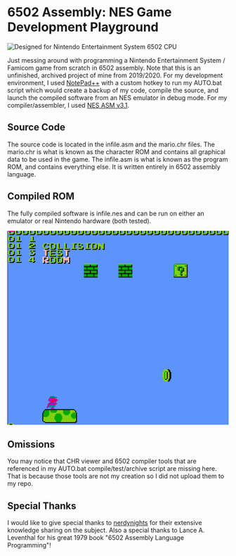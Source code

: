 # 6502 Assembly: NES Game Development Playground
![Designed for Nintendo Entertainment System 6502 CPU][console-version]

Just messing around with programming a Nintendo Entertainment System / Famicom game from scratch in 6502 assembly.
Note that this is an unfinished, archived project of mine from 2019/2020.
For my development environment, I used [NotePad++](https://notepad-plus-plus.org/) with a custom hotkey to run my AUTO.bat script which would create a backup of my code, compile the source, and launch the compiled software from an NES emulator in debug mode. For my compiler/assembler, I used [NES ASM v3.1](https://github.com/camsaul/nesasm).

## Source Code

The source code is located in the infile.asm and the mario.chr files.
The mario.chr is what is known as the character ROM and contains all graphical data to be used in the game.
The infile.asm is what is known as the program ROM, and contains everything else. It is written entirely in 6502 assembly language.

## Compiled ROM

The fully compiled software is infile.nes and can be run on either an emulator or real Nintendo hardware (both tested).

![screenshot](/collisionRoomPreview_July2020.png?raw=true "July 2020 object collision test room")

## Omissions

You may notice that CHR viewer and 6502 compiler tools that are referenced in my AUTO.bat compile/test/archive script are missing here. That is because those tools are not my creation so I did not upload them to my repo.

## Special Thanks

I would like to give special thanks to [nerdynights](https://taywee.github.io/NerdyNights/) for their extensive knowledge sharing on the subject.
Also a special thanks to Lance A. Leventhal for his great 1979 book "6502 Assembly Language Programming"!

[console-version]: https://img.shields.io/badge/NES-6502-lightgrey
